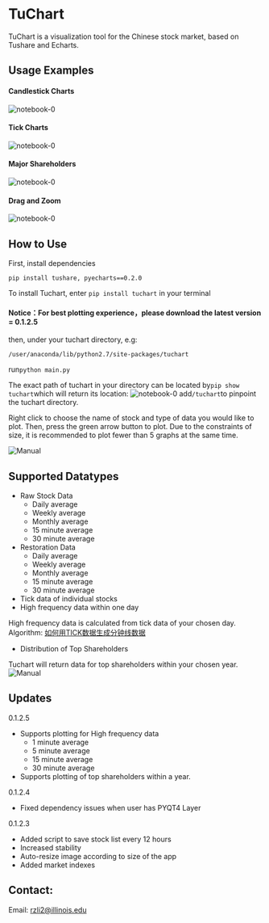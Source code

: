 TuChart
=================
TuChart is a visualization tool for the Chinese stock market, based on Tushare and Echarts.


## Usage Examples
#### Candlestick Charts
![notebook-0](https://github.com/Seedarchangel/TuChart/blob/master/Example_Graphs/Screen%20Shot%202017-08-29%20at%203.30.19%20PM.png?raw=true)
#### Tick Charts
![notebook-0](https://github.com/Seedarchangel/TuChart/blob/master/Example_Graphs/Screen%20Shot%202017-08-29%20at%202.12.53%20AM.png)
#### Major Shareholders
![notebook-0](https://github.com/Seedarchangel/TuChart/blob/master/Example_Graphs/New_Top_10.gif?raw=true)
#### Drag and Zoom
![notebook-0](https://github.com/Seedarchangel/TuChart/blob/master/Example_Graphs/sample.gif)

## How to Use
First, install dependencies

```pip install tushare, pyecharts==0.2.0```

To install Tuchart, enter
```pip install tuchart```
in your terminal

#### Notice：For best plotting experience，please download the latest version = 0.1.2.5

then, under your tuchart directory, e.g:

```/user/anaconda/lib/python2.7/site-packages/tuchart```

run```python main.py```

The exact path of tuchart in your directory can be located by```pip show tuchart```which will return its location:
![notebook-0](https://github.com/Seedarchangel/TuChart/blob/master/Example_Graphs/tuchart_path.png)
add```/tuchart```to pinpoint the tuchart directory.

Right click to choose the name of stock and type of data you would like to plot. Then, press the green arrow button to plot. Due to the constraints of size, it is recommended to plot fewer than 5 graphs at the same time.

![Manual](https://github.com/Seedarchangel/TuChart/blob/master/Example_Graphs/SLYJiZEBeD.gif)

## Supported Datatypes
* Raw Stock Data
  * Daily average
  * Weekly average
  * Monthly average
  * 15 minute average
  * 30 minute average
* Restoration Data
  * Daily average
  * Weekly average
  * Monthly average
  * 15 minute average
  * 30 minute average
* Tick data of individual stocks
* High frequency data within one day

High frequency data is calculated from tick data of your chosen day. Algorithm: [如何用TICK数据生成分钟线数据](https://mp.weixin.qq.com/s?__biz=MzAwOTgzMDk5Ng==&mid=2650833965&idx=1&sn=e3e74639c068e7a1e41a35bb1decd313&chksm=80adb316b7da3a00de4191d4da6a5a7cab60fa3d282876fcf0b4d6dd8fc234528a316f5aa50a&mpshare=1&scene=1&srcid=090514fJTxEaB4CbnBI85x60&pass_ticket=qA7MkXEYQz2xA0uHwCD8eF43XfYsQMFMTyDT0euW7YFDRhLeVPR8dAxIaK6gxprk#rd)
* Distribution of Top Shareholders

 Tuchart will return data for top shareholders within your chosen year.
![Manual](https://github.com/Seedarchangel/TuChart/blob/master/Example_Graphs/Screen%20Shot%202017-09-06%20at%2012.33.55%20AM.png?raw=true)
## Updates
0.1.2.5
* Supports plotting for High frequency data 
  * 1 minute average
  * 5 minute average
  * 15 minute average
  * 30 minute average
* Supports plotting of top shareholders within a year.

0.1.2.4
* Fixed dependency issues when user has PYQT4 Layer

0.1.2.3
* Added script to save stock list every 12 hours
* Increased stability
* Auto-resize image according to size of the app
* Added market indexes

## Contact:
Email: rzli2@illinois.edu

